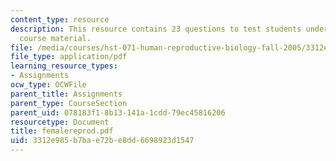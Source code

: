 ```yaml
---
content_type: resource
description: This resource contains 23 questions to test students understanding of
  course material.
file: /media/courses/hst-071-human-reproductive-biology-fall-2005/3312e985b7bae72be8dd6698923d1547_femalereprod.pdf
file_type: application/pdf
learning_resource_types:
- Assignments
ocw_type: OCWFile
parent_title: Assignments
parent_type: CourseSection
parent_uid: 078183f1-8b13-141a-1cdd-79ec45816206
resourcetype: Document
title: femalereprod.pdf
uid: 3312e985-b7ba-e72b-e8dd-6698923d1547
---
```

